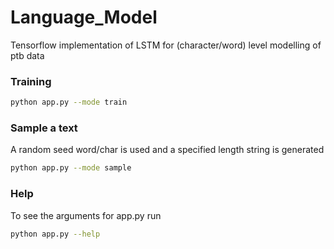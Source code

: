 # Language_Model
Tensorflow implementation of LSTM for (character/word) level modelling of ptb data

### Training
```bash
python app.py --mode train
```

### Sample a text 
A random seed word/char is used and a specified length string is generated
```bash
python app.py --mode sample
```

### Help
To see the arguments for app.py run
```bash
python app.py --help
```
